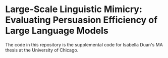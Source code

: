 # Large-Scale Linguistic Mimicry: Evaluating Persuasion Efficiency of Large Language Models

The code in this repository is the supplemental code for Isabella Duan's MA thesis at the University of Chicago.
